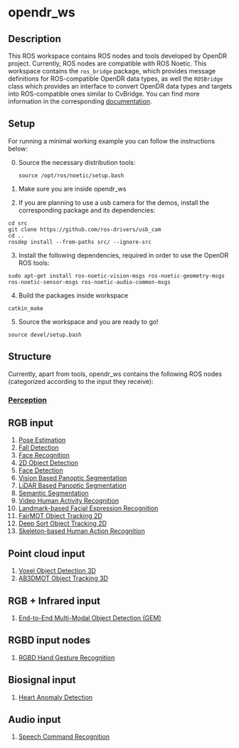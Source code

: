 # opendr_ws

## Description
This ROS workspace contains ROS nodes and tools developed by OpenDR project. Currently, ROS nodes are compatible with ROS Noetic.
This workspace contains the `ros_bridge` package, which provides message definitions for ROS-compatible OpenDR data types,
as well the `ROSBridge` class which provides an interface to convert OpenDR data types and targets into ROS-compatible
ones similar to CvBridge. You can find more information in the corresponding [documentation](../../docs/reference/rosbridge.md).


## Setup
For running a minimal working example you can follow the instructions below:

0. Source the necessary distribution tools:

   ```source /opt/ros/noetic/setup.bash```

1. Make sure you are inside opendr_ws
2. If you are planning to use a usb camera for the demos, install the corresponding package and its dependencies:

```shell
cd src
git clone https://github.com/ros-drivers/usb_cam
cd ..
rosdep install --from-paths src/ --ignore-src
```
3. Install the following dependencies, required in order to use the OpenDR ROS tools:
```shell
sudo apt-get install ros-noetic-vision-msgs ros-noetic-geometry-msgs ros-noetic-sensor-msgs ros-noetic-audio-common-msgs
```
4. Build the packages inside workspace
```shell
catkin_make
```
5. Source the workspace and you are ready to go!
```shell
source devel/setup.bash
```
## Structure

Currently, apart from tools, opendr_ws contains the following ROS nodes (categorized according to the input they receive):

### [Perception](src/perception/README.md)
## RGB input
1. [Pose Estimation](src/perception/README.md#pose-estimation-ros-node)
2. [Fall Detection](src/perception/README.md#fall-detection-ros-node)
3. [Face Recognition](src/perception/README.md#face-recognition-ros-node)
4. [2D Object Detection](src/perception/README.md#2d-object-detection-ros-nodes)
5. [Face Detection](src/perception/README.md#face-detection-ros-node)
6. [Vision Based Panoptic Segmentation](src/perception/README.md#vision-based-panoptic-segmentation-ros-node)
7. [LiDAR Based Panoptic Segmentation](src/perception/README.md#lidar-based-panoptic-segmentation-ros-node)
8. [Semantic Segmentation](src/perception/README.md#semantic-segmentation-ros-node)
9. [Video Human Activity Recognition](src/perception/README.md#human-action-recognition-ros-node)
10. [Landmark-based Facial Expression Recognition](src/perception/README.md#landmark-based-facial-expression-recognition-ros-node)
11. [FairMOT Object Tracking 2D](src/perception/README.md#fairmot-object-tracking-2d-ros-node)
12. [Deep Sort Object Tracking 2D](src/perception/README.md#deep-sort-object-tracking-2d-ros-node)
13. [Skeleton-based Human Action Recognition](src/perception/README.md#skeleton-based-human-action-recognition-ros-node)
## Point cloud input
1. [Voxel Object Detection 3D](src/perception/README.md#voxel-object-detection-3d-ros-node)
2. [AB3DMOT Object Tracking 3D](src/perception/README.md#ab3dmot-object-tracking-3d-ros-node)
## RGB + Infrared input
1. [End-to-End Multi-Modal Object Detection (GEM)](src/perception/README.md#gem-ros-node)
## RGBD input nodes
1. [RGBD Hand Gesture Recognition](src/perception/README.md#rgbd-hand-gesture-recognition-ros-node)
## Biosignal input
1. [Heart Anomaly Detection](src/perception/README.md#heart-anomaly-detection-ros-node)
## Audio input
1. [Speech Command Recognition](src/perception/README.md#speech-command-recognition-ros-node)
